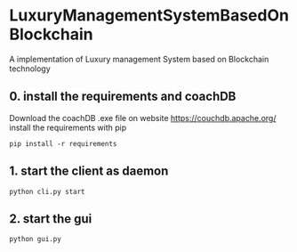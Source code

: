 # LuxuryManagementSystemBasedOnBlockchain
A implementation of Luxury management System based on Blockchain technology

## 0. install the requirements and coachDB
Download the coachDB .exe file on website https://couchdb.apache.org/
install the requirements with pip

  `pip install -r requirements`
  
## 1. start the client as daemon
  `python cli.py start`
  
## 2. start the gui
  `python gui.py`
